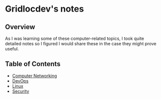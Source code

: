 # Gridlocdev's notes

## Overview

As I was learning some of these computer-related topics, I took quite detailed notes so I figured I would share these in the case they might prove useful.

## Table of Contents

- [Computer Networking](Networking/Default.md)
- [DevOps](DevOps/Default.md)
- [Linux](Linux/Default.md)
- [Security](Security/Default.md)
